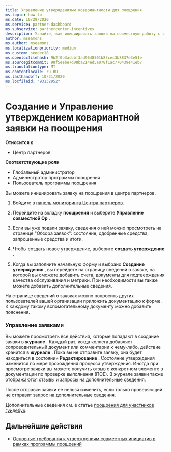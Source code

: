 ```yaml
---
title: Управление утверждениями ковариантности для поощрения
ms.topic: how-to
ms.date: 10/29/2020
ms.service: partner-dashboard
ms.subservice: partnercenter-incentives
description: Узнайте, как инициировать заявки на совместную работу с стимулами от центра партнеров. Все действия, выполняемые в процессе создания вашей заявки, отображаются в разделе "Журнал".
author: mseamons
ms.author: mseamons
ms.localizationpriority: medium
ms.custom: seodec18
ms.openlocfilehash: 9b2f0b3acbbf3ad9648301b85cec3b8837e3e51e
ms.sourcegitcommit: 98f5eebe7d08ba214ed5a078f1ac770439e41eb7
ms.translationtype: MT
ms.contentlocale: ru-RU
ms.lasthandoff: 10/31/2020
ms.locfileid: "93132952"
---
```

# <a name="create-and-manage-an-incentives-co-op-claim"></a>Создание и Управление утверждением ковариантной заявки на поощрения

**Относится к**

- Центр партнеров

**Соответствующие роли**

- Глобальный администратор
- Администратор программы поощрения
- Пользователь программы поощрения

Вы можете инициировать заявку на поощрения в центре партнеров.

1. Войдите в [панель мониторинга Центра партнеров](https://partner.microsoft.com/dashboard/).

2. Перейдите на вкладку **поощрения** и выберите **Управление совместной Op** .

3. Если вы уже подали заявку, сведения о ней можно просмотреть на странице "Обзора заявок": состояние, одобренные средства, запрошенные средства и итоги.

4. Чтобы создать новое утверждение, выберите **создать утверждение** .

5. Когда вы заполните начальную форму и выбрано **Создание утверждения** , вы перейдете на страницу сведений о заявке, на которой вы сможете добавить счета, документы для подтверждения качества обслуживания и метрики. При необходимости вы также можете добавить дополнительные сведения.

На странице сведений о заявках можно попросить других пользователей вашей организации приложить документацию к форме. К каждому такому вспомогательному документу можно добавить пояснения. 

### <a name="manage-your-claims"></a>Управление заявками

Вы можете просмотреть все действия, которые попадают в создание заявки в **журнале** . Каждый раз, когда коллега добавляет сопроводительный документ или комментарии к чему-либо, действие хранится в **журнале** . Пока вы не отправите заявку, она будет находиться в состоянии **Редактирование** . Состояние утверждения изменится по мере прохождения процесса утверждения. Иногда при просмотре заявки вы можете получить отзыв о конкретном элементе в документации по проверке выполнения (ПОЕ). В журнале заявки также отображаются отзывы и запросы на дополнительные сведения.

После отправки заявки ее нельзя изменить, если только проверяющий не отправит запрос на дополнительные сведения.

Дополнительные сведения см. в статье [поощрения для участников гуидебук](https://assetsprod.microsoft.com/co-op-guidebook.pdf).

## <a name="next-steps"></a>Дальнейшие действия

- [Основные требования к утверждениям совместных инициатив в рамках программы поощрений](core-requirements.md)